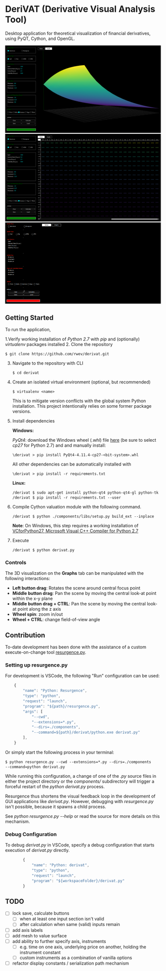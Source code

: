 # DeriVAT (Derivative Visual Analysis Tool)

Desktop application for theoretical visualization of financial derivatives, using PyQT, Cython, and OpenGL.

![](graph.PNG)
![](table.PNG)
![](derivat-demo.gif)

## Getting Started

To run the application, 

1.Verify working installation of _Python 2.7_ with _pip_ and (optionally) _virtualenv_ packages installed
2\. Clone the repository

```shell
$ git clone https://github.com/rwev/derivat.git
```

3.  Navigate to the repository with CLI
    ```shell
    $ cd derivat
    ```

4.  Create an isolated virtual environment (optional, but recommended)
    ```shell
    $ virtualenv <name>
    ```
    This is to mitigate version conflicts with the global system Python installation. This project intentionally relies on some former package versions.

5.  Install dependencies

    **Windows:**

    _PyQt4_: download the Windows wheel (_.whl_) file [here](https://www.lfd.uci.edu/~gohlke/pythonlibs/#pyqt4) (be sure to select _cp27_ for Python 2.7) and and manually install:

    ```shell
    \derivat > pip install PyQt4-4.11.4-cp27-<bit-system>.whl
    ```

    All other dependencies can be automatically installed with

    ```shell
    \derivat > pip install -r requirements.txt
    ```

    **Linux:**

    ```shell
    /derivat $ sudo apt-get install python-qt4 python-qt4-gl python-tk
    /derivat $ pip install -r requirements.txt --user
    ```

6.  Compile Cython valuation module with the following command. 
    ```shell
    /derivat $ python ./components/libs/setup.py build_ext --inplace
    ```
    **Note**: On Windows, this step requires a working installation of [VCforPython27, Microsoft Visual C++ Compiler for Python 2.7](https://www.microsoft.com/EN-US/DOWNLOAD/DETAILS.ASPX?ID=44266) 

7.  Execute
    ```shell
    /derivat $ python derivat.py 
    ```

### Controls

The 3D visualization on the **Graphs** tab can be manipulated with the following interactions:

-   **Left button drag**: Rotates the scene around central focus point
-   **Middle button drag**: Pan the scene by moving the central look-at point within the x-y plane
-   **Middle button drag + CTRL**: Pan the scene by moving the central look-at point along the z axis
-   **Wheel spin**: zoom in/out
-   **Wheel + CTRL**: change field-of-view angle

## Contribution

To-date development has been done with the assistance of a custom execute-on-change tool [resurgence.py](https://gist.github.com/rwev/cb5d117c9dbe0efb923e4bb1ed3619f0). 

### Setting up resurgence.py

For development is VSCode, the following "Run" configuration can be used:

```javascript
    {
        "name": "Python: Resurgence",
        "type": "python",
        "request": "launch",
        "program": "${path}/resurgence.py",
        "args": [
            "--cwd",
            "--extensions=*.py",
            "--dirs=./components", 
            "--command=${path}/derivat/python.exe derivat.py"
        ],
    }
```

Or simply start the following process in your terminal:

```shell
$ python resurgence.py --cwd --extensions=*.py --dirs=./components
--command=python derivat.py
```

While running this configuration, a change of one of the _.py_ source files in either the project directory or the _components/_ subdirectory will trigger a forceful restart of the _python derivat.py_ process. 

Resurgence thus shortens the visual feedback loop in the development of GUI applications like _derivat.py_. However, debugging with _resurgence.py_ isn't possible, because it spawns a child process. 

See _python resurgence.py --help_ or read the source for more details on this mechanism. 

### Debug Configuration

To debug _derivat.py_ in VSCode, specify a debug configuration that starts execution of _derivat.py_ directly.

```javascript
        {
            "name": "Python: derivat",
            "type": "python",
            "request": "launch",
            "program": "${workspaceFolder}/derivat.py"
        }
```

## TODO

-   [ ] lock save, calculate buttons 
    -   [ ] when at least one input section isn't valid
    -   [ ] after calculation when same (valid) inputs remain
-   [ ] add axis labels 
-   [ ] add mesh to value surface
-   [ ] add ability to further specify axis, instruments
    -   [ ] e.g. time on one axis, underlying price on another, holding the instrument constant
    -   [ ] custom instruments as a combination of vanilla options
-   [ ] refactor display constants / serialization path mechanism 
